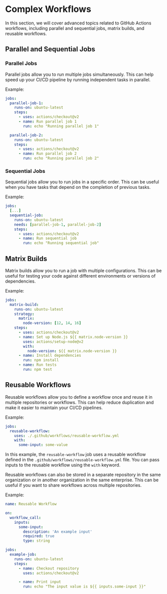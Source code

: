 # Complex Workflows

In this section, we will cover advanced topics related to GitHub Actions workflows, including parallel and sequential jobs, matrix builds, and reusable workflows.

## Parallel and Sequential Jobs

### Parallel Jobs

Parallel jobs allow you to run multiple jobs simultaneously. This can help speed up your CI/CD pipeline by running independent tasks in parallel.

Example:

```yaml
jobs:
  parallel-job-1:
    runs-on: ubuntu-latest
    steps:
      - uses: actions/checkout@v2
      - name: Run parallel job 1
        run: echo "Running parallel job 1"

  parallel-job-2:
    runs-on: ubuntu-latest
    steps:
      - uses: actions/checkout@v2
      - name: Run parallel job 2
        run: echo "Running parallel job 2"
```

### Sequential Jobs

Sequential jobs allow you to run jobs in a specific order. This can be useful when you have tasks that depend on the completion of previous tasks.

Example:

```yaml
jobs:
  [...]
  sequential-job:
    runs-on: ubuntu-latest
    needs: [parallel-job-1, parallel-job-2]
    steps:
      - uses: actions/checkout@v2
      - name: Run sequential job
        run: echo "Running sequential job"
```

## Matrix Builds

Matrix builds allow you to run a job with multiple configurations. This can be useful for testing your code against different environments or versions of dependencies.

Example:

```yaml
jobs:
  matrix-build:
    runs-on: ubuntu-latest
    strategy:
      matrix:
        node-version: [12, 14, 16]
    steps:
      - uses: actions/checkout@v2
      - name: Set up Node.js ${{ matrix.node-version }}
        uses: actions/setup-node@v2
        with:
          node-version: ${{ matrix.node-version }}
      - name: Install dependencies
        run: npm install
      - name: Run tests
        run: npm test
```

## Reusable Workflows

Reusable workflows allow you to define a workflow once and reuse it in multiple repositories or workflows. This can help reduce duplication and make it easier to maintain your CI/CD pipelines.

Example:

```yaml
jobs:
  reusable-workflow:
    uses: ./.github/workflows/reusable-workflow.yml
    with:
      some-input: some-value
```

In this example, the `reusable-workflow` job uses a reusable workflow defined in the `.github/workflows/reusable-workflow.yml` file. You can pass inputs to the reusable workflow using the `with` keyword.

Reusable workflows can also be stored in a separate repository in the same organization or in another organization in the same enterprise. This can be useful if you want to share workflows across multiple repositories.

Example:

```yaml
name: Reusable Workflow

on:
  workflow_call:
    inputs:
      some-input:
        description: 'An example input'
        required: true
        type: string

jobs:
  example-job:
    runs-on: ubuntu-latest
    steps:
      - name: Checkout repository
        uses: actions/checkout@v2

      - name: Print input
        run: echo "The input value is ${{ inputs.some-input }}"
```
